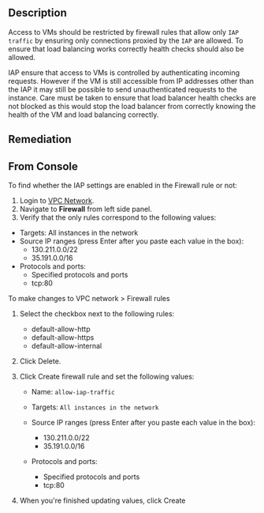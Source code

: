 ## Description

Access to VMs should be restricted by firewall rules that allow only `IAP traffic` by ensuring only connections proxied by the `IAP` are allowed. To ensure that load balancing works correctly health checks should also be allowed.

IAP ensure that access to VMs is controlled by authenticating incoming requests. However if the VM is still accessible from IP addresses other than the IAP it may still be possible to send unauthenticated requests to the instance. Care must be taken to ensure that load balancer health checks are not blocked as this would stop the load balancer from correctly knowing the health of the VM and load balancing correctly.

## Remediation

## From Console

To find whether the IAP settings are enabled in the Firewall rule or not:

1. Login to [VPC Network](https://console.cloud.google.com/networking/networks/).
2. Navigate to **Firewall** from left side panel.
3. Verify that the only rules correspond to the following values:
  - Targets: All instances in the network
  - Source IP ranges (press Enter after you paste each value in the box):
    - 130.211.0.0/22
    - 35.191.0.0/16
  - Protocols and ports:
    - Specified protocols and ports
    - tcp:80

To make changes to VPC network > Firewall rules

1. Select the checkbox next to the following rules:
    - default-allow-http
    - default-allow-https
    - default-allow-internal
2. Click Delete.
3. Click Create firewall rule and set the following values:

    - Name: `allow-iap-traffic`
    - Targets: `All instances in the network`
    - Source IP ranges (press Enter after you paste each value in the box):
      - 130.211.0.0/22
      - 35.191.0.0/16

    - Protocols and ports:
      - Specified protocols and ports
      - tcp:80

4. When you're finished updating values, click Create
